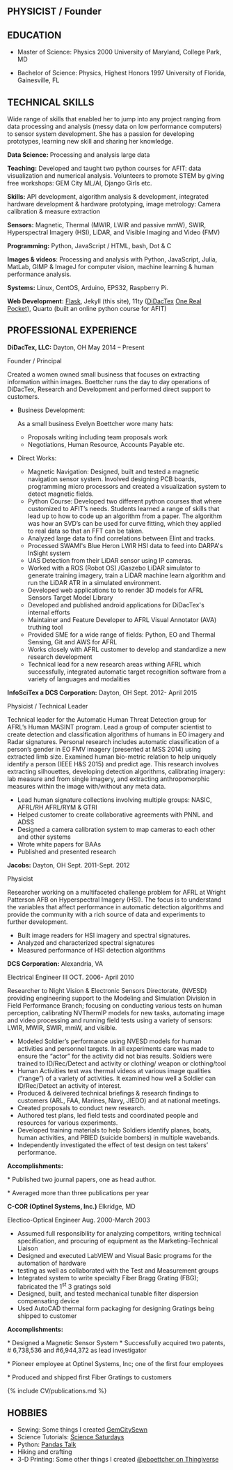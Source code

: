 
## PHYSICIST / Founder

## EDUCATION

* Master of Science: Physics 2000
  University of Maryland, College Park, MD

* Bachelor of Science: Physics, Highest Honors 1997
  University of Florida, Gainesville, FL

## TECHNICAL SKILLS


Wide range of skills that enabled her to jump into any project ranging from data processing and analysis (messy data on low performance computers) to sensor system development.  She has a passion for developing prototypes, learning new skill and sharing her knowledge.
 

**Data Science:** Processing and analysis large data 

**Teaching:** Developed and taught two python courses for AFIT: data visualization and numerical analysis. Volunteers to promote STEM by giving free workshops: GEM City ML/AI, Django Girls etc.

**Skills:** API development, algorithm analysis & development, integrated hardware development & hardware prototyping,  image metrology: Camera calibration & measure extraction

**Sensors:** Magnetic, Thermal (MWIR, LWIR and passive mmW), SWIR,
Hyperspectral Imagery (HSI), LiDAR, and Visible Imaging and Video (FMV)

**Programming:** Python, JavaScript / HTML, bash, Dot & C

**Images & videos**: Processing and analysis with Python, JavaScript,
Julia, MatLab, GIMP & ImageJ for computer vision, machine learning &
human performance analysis.

**Systems:** Linux, CentOS, Arduino, EPS32, Raspberry Pi.

**Web Development:** [Flask](https://www.onetwentyone.com), Jekyll (this site), 11ty ([DiDacTex](https://www.DiDacTex.com) 
     [One Real Pocket](https://www.onerealpocket.com)), Quarto (built an online python course for AFIT)

## PROFESSIONAL EXPERIENCE

**DiDacTex, LLC:** Dayton, OH May 2014 – Present


Founder / Principal

Created a women owned small business that focuses on extracting
information within images. Boettcher runs the day to day operations of
DiDacTex, Research and Development and performed direct support to
customers.

-   Business Development:

    As a small business Evelyn Boettcher wore many hats:

    -   Proposals writing including team proposals work
    -   Negotiations, Human Resource, Accounts Payable etc.

-   Direct Works:

    -   Magnetic Navigation: Designed, built and tested a magnetic
        navigation sensor system. Involved designing PCB boards,
        programming micro processors and created a visualization system
        to detect magnetic fields.
    -   Python Course: Developed two different python courses that where customized to AFIT’s needs. Students learned a range of skills that lead up to how to code up an algorithm from a paper. The algorithm was how an SVD’s can be used for curve fitting, which they applied to real data so that an FFT can be taken.
    -   Analyzed large data to find correlations between Elint and
        tracks.
    -   Processed SWAMI's Blue Heron LWIR HSI data to feed into DARPA's
        InSight system
    -   UAS Detection from their LiDAR sensor using IP cameras.
    -   Worked with a ROS (Robot OS) /Gaszebo LiDAR simulator to
        generate training imagery, train a LiDAR machine learn algorithm and run the LiDAR
        ATR in a simulated environment.
    -   Developed web applications to to render 3D models for AFRL
        Sensors Target Model Library
    -   Developed and published android applications for DiDacTex's
        internal efforts
    -   Maintainer and Feature Developer to AFRL Visual Annotator (AVA)
        truthing tool
    -   Provided SME for a wide range of fields: Python, EO and Thermal
        Sensing, Git and AWS for AFRL
    -   Works closely with AFRL customer to develop and standardize a
        new research development
    -   Technical lead for a new research areas withing AFRL which
        successfully, integrated automatic target recognition software
        from a variety of languages and modalities

**InfoSciTex a DCS Corporation:** Dayton, OH Sept. 2012- April 2015

Physicist / Technical Leader

Technical leader for the Automatic Human Threat Detection group for
AFRL’s Human MASINT program. Lead a group of computer scientist to
create detection and classification algorithms of humans in EO imagery
and Radar signatures. Personal research includes automatic
classification of a person’s gender in EO FMV imagery (presented at MSS
2014) using extracted limb size. Examined human bio-metric relation to
help uniquely identify a person (IEEE H&S 2015) and predict age. This
research involves extracting silhouettes, developing detection
algorithms, calibrating imagery: lab measure and from single imagery,
and extracting anthropomorphic measures within the image with/without
any meta data.

-   Lead human signature collections involving multiple groups: NASIC,
    AFRL/RH AFRL/RYM & GTRI
-   Helped customer to create collaborative agreements with PNNL and
    ADSS
-   Designed a camera calibration system to map cameras to each other
    and other systems
-   Wrote white papers for BAAs
-   Published and presented research

**Jacobs:** Dayton, OH Sept. 2011-Sept. 2012

Physicist

Researcher working on a multifaceted challenge problem for AFRL at
Wright Patterson AFB on Hyperspectral Imagery (HSI). The focus is to
understand the variables that affect performance in automatic detection
algorithms and provide the community with a rich source of data and
experiments to further development.

-   Built image readers for HSI imagery and spectral signatures.
-   Analyzed and characterized spectral signatures
-   Measured performance of HSI detection algorithms

**DCS Corporation:** Alexandria, VA 

Electrical Engineer III OCT. 2006- April 2010

Researcher to Night Vision & Electronic Sensors Directorate, (NVESD)
providing engineering support to the Modeling and Simulation Division in
Field Performance Branch; focusing on conducting various tests on human
perception, calibrating NVThermIP models for new tasks, automating image
and video processing and running field tests using a variety of sensors:
LWIR, MWIR, SWIR, mmW, and visible.

-   Modeled Soldier’s performance using NVESD models for human
    activities and personnel targets. In all experiments care was made
    to ensure the “actor” for the activity did not bias results.
    Soldiers were trained to ID/Rec/Detect and activity or clothing/
    weapon or clothing/tool
-   Human Activities test was thermal videos at various image qualities
    (“range”) of a variety of activities. It examined how well a Soldier
    can ID/Rec/Detect an activity of interest.
-   Produced & delivered technical briefings & research findings to
    customers (ARL, FAA, Marines, Navy, JIEDO) and at national meetings.
-   Created proposals to conduct new research.
-   Authored test plans, led field tests and coordinated people and
    resources for various experiments.
-   Developed training materials to help Soldiers identify planes,
    boats, human activities, and PBIED (suicide bombers) in multiple
    wavebands.
-   Independently investigated the effect of test design on test takers’
    performance.

**Accomplishments:**

\* Published two journal papers, one as head author.

\* Averaged more than three publications per year

**C-COR (Optinel Systems, Inc.)** Elkridge, MD

Electico-Optical Engineer Aug. 2000-March 2003

-   Assumed full responsibility for analyzing  competitors,
    writing technical specification, and procuring of equipment
    as the Marketing-Technical Liaison
-   Designed and executed LabVIEW and Visual Basic programs for
    the automation of hardware
-   testing as well as collaborated with the Test and
    Measurement groups
-   Integrated system to write specialty Fiber Bragg Grating
    (FBG); fabricated the 1<sup>st</sup> 3 gratings sold
-   Designed, built, and tested mechanical tunable filter
    dispersion compensating device
-   Used AutoCAD thermal form packaging for designing Gratings
    being shipped to customer

**Accomplishments:**

\* Designed a Magnetic Sensor System
\* Successfully acquired two patents, \# 6,738,536 and \#6,944,372 as
lead investigator

\* Pioneer employee at Optinel Systems, Inc; one of the first four
employees

\* Produced and shipped first Fiber Gratings to customers


{% include CV/publications.md %}


## HOBBIES

* Sewing: Some things I created [GemCitySewn](https://www.instructables.com/member/Gem+City+Sewn/)
* Science Tutorials: [Science Saturdays](https://ejboettcher.github.io/ScienceSat_MommyStyle/)
* Python: [Pandas Talk](https://www.youtube.com/watch?v=OJIa7UkRteI)
* Hiking and crafting
* 3-D Printing: Some other things I created [@eboettcher on Thingiverse](https://www.thingiverse.com/eboettcher/designs)
